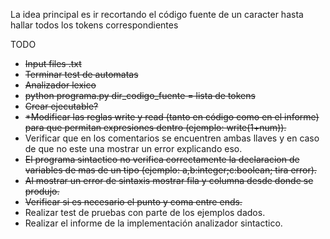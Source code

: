 La idea principal es ir recortando el código fuente de un caracter hasta hallar todos los tokens correspondientes

TODO
* ~~Input files .txt~~
* ~~Terminar test de automatas~~
* ~~Analizador lexico~~
* ~~python programa.py dir_codigo_fuente = lista de tokens~~
* ~~Crear ejecutable?~~
* ~~*Modificar las reglas write y read (tanto en código como en el informe) para que permitan expresiones dentro (ejemplo: write(1+num)).~~
* Verificar que en los comentarios se encuentren ambas llaves y en caso de que no este una mostrar un error explicando eso.
* ~~El programa sintactico no verifica correctamente la declaracion de variables de mas de un tipo (ejemplo: a,b:integer;c:boolean; tira error).~~
* ~~Al mostrar un error de sintaxis mostrar fila y columna desde donde se produjo.~~
* ~~Verificar si es necesario el punto y coma entre ends.~~
* Realizar test de pruebas con parte de los ejemplos dados.
* Realizar el informe de la implementación analizador sintactico.
